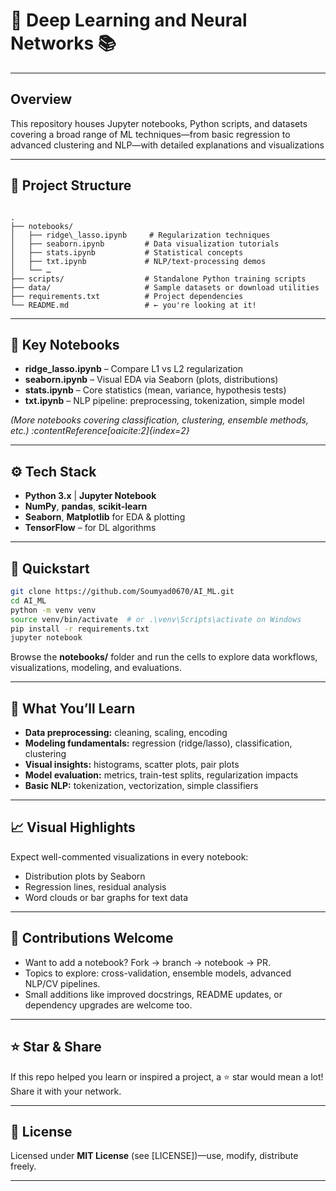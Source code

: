 # 🧠 Deep Learning and Neural Networks 📚

---

## Overview

This repository houses Jupyter notebooks, Python scripts, and datasets covering a broad range of ML techniques—from basic regression to advanced clustering and NLP—with detailed explanations and visualizations 

---

## 📁 Project Structure

```

.
├── notebooks/
│   ├── ridge\_lasso.ipynb     # Regularization techniques
│   ├── seaborn.ipynb         # Data visualization tutorials
│   ├── stats.ipynb           # Statistical concepts
│   ├── txt.ipynb             # NLP/text-processing demos
│   └── …
├── scripts/                  # Standalone Python training scripts
├── data/                     # Sample datasets or download utilities
├── requirements.txt          # Project dependencies
└── README.md                 # ← you're looking at it!

````

---

## 🧩 Key Notebooks

- **ridge_lasso.ipynb** – Compare L1 vs L2 regularization  
- **seaborn.ipynb** – Visual EDA via Seaborn (plots, distributions)  
- **stats.ipynb** – Core statistics (mean, variance, hypothesis tests)  
- **txt.ipynb** – NLP pipeline: preprocessing, tokenization, simple model  

*(More notebooks covering classification, clustering, ensemble methods, etc.) :contentReference[oaicite:2]{index=2}*

---

## ⚙️ Tech Stack

- **Python 3.x** | **Jupyter Notebook**
- **NumPy**, **pandas**, **scikit-learn**
- **Seaborn**, **Matplotlib** for EDA & plotting
- **TensorFlow** – for DL algorithms

---

## 🚀 Quickstart

```bash
git clone https://github.com/Soumyad0670/AI_ML.git
cd AI_ML
python -m venv venv
source venv/bin/activate  # or .\venv\Scripts\activate on Windows
pip install -r requirements.txt
jupyter notebook
````

Browse the **notebooks/** folder and run the cells to explore data workflows, visualizations, modeling, and evaluations.

---

## 🎯 What You’ll Learn

* **Data preprocessing:** cleaning, scaling, encoding
* **Modeling fundamentals:** regression (ridge/lasso), classification, clustering
* **Visual insights:** histograms, scatter plots, pair plots
* **Model evaluation:** metrics, train-test splits, regularization impacts
* **Basic NLP:** tokenization, vectorization, simple classifiers

---

## 📈 Visual Highlights

Expect well-commented visualizations in every notebook:

* Distribution plots by Seaborn
* Regression lines, residual analysis
* Word clouds or bar graphs for text data

---

## 🤝 Contributions Welcome

* Want to add a notebook? Fork → branch → notebook → PR.
* Topics to explore: cross-validation, ensemble models, advanced NLP/CV pipelines.
* Small additions like improved docstrings, README updates, or dependency upgrades are welcome too.

---

## ⭐ Star & Share

If this repo helped you learn or inspired a project, a ⭐ star would mean a lot! Share it with your network.

---

## 📝 License

Licensed under **MIT License** (see \[LICENSE])—use, modify, distribute freely.

---
